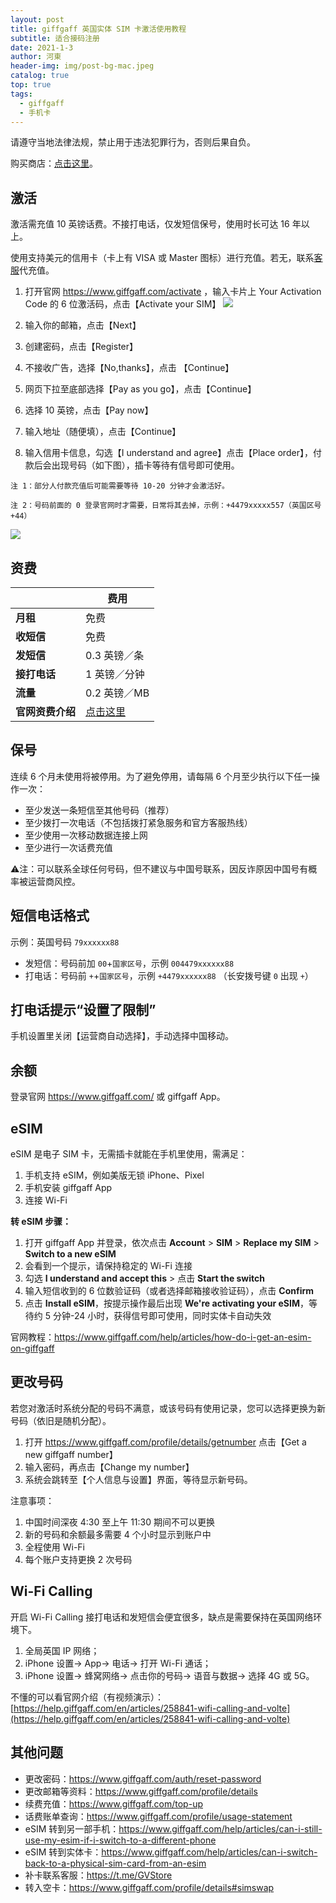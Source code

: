 ```yaml
---
layout: post
title: giffgaff 英国实体 SIM 卡激活使用教程
subtitle: 适合接码注册
date: 2021-1-3
author: 河東
header-img: img/post-bg-mac.jpeg
catalog: true
top: true
tags:
  - giffgaff
  - 手机卡
---
```


请遵守当地法律法规，禁止用于违法犯罪行为，否则后果自负。

购买商店：[点击这里](https://t.me/GVStore)。

## 激活

激活需充值 10 英镑话费。不接打电话，仅发短信保号，使用时长可达 16 年以上。

使用支持美元的信用卡（卡上有 VISA 或 Master 图标）进行充值。若无，联系[客服](https://t.me/GVStore)代充值。

1. 打开官网 <https://www.giffgaff.com/activate> ，输入卡片上 Your Activation Code 的 6 位激活码，点击【Activate your SIM】
![](https://i.imgur.com/2MvepgL.jpg)

2. 输入你的邮箱，点击【Next】
3. 创建密码，点击【Register】
4. 不接收广告，选择【No,thanks】，点击 【Continue】
5. 网页下拉至底部选择【Pay as you go】，点击【Continue】
6. 选择 10 英镑，点击【Pay now】
7. 输入地址（随便填），点击【Continue】
8. 输入信用卡信息，勾选【I understand and agree】点击【Place order】，付款后会出现号码（如下图），插卡等待有信号即可使用。

`注 1：部分人付款充值后可能需要等待 10-20 分钟才会激活好。`

`注 2：号码前面的 0 登录官网时才需要，日常将其去掉，示例：+4479xxxxx557（英国区号 +44）`

![](https://i.imgur.com/Q9cZKmj.png)

## 资费

|  |  费用 |
|  ----  | ----  |
| **月租**  |  免费 |
|  **收短信**  | 免费 |
|  **发短信**       |   0.3 英镑／条 |
|  **接打电话**       |   1 英镑／分钟 |
| **流量**    | 0.2 英镑／MB   |
|**官网资费介绍**|[点击这里](https://www.giffgaff.com/roaming-charges)|

## 保号
连续 6 个月未使用将被停用。为了避免停用，请每隔 6 个月至少执行以下任一操作一次：

- 至少发送一条短信至其他号码（推荐）
- 至少拨打一次电话（不包括拨打紧急服务和官方客服热线）
- 至少使用一次移动数据连接上网
- 至少进行一次话费充值

⚠️注：可以联系全球任何号码，但不建议与中国号联系，因反诈原因中国号有概率被运营商风控。

## 短信电话格式

示例：英国号码 `79xxxxxx88`
- 发短信：号码前加 `00`+`国家区号`，示例 `004479xxxxxx88`
- 打电话：号码前 `+`+`国家区号`，示例 `+4479xxxxxx88` （长安拨号键 `0` 出现 `+`）

## 打电话提示“设置了限制”

手机设置里关闭【运营商自动选择】，手动选择中国移动。

## 余额

登录官网 <https://www.giffgaff.com/> 或 giffgaff App。

## eSIM

eSIM 是电子 SIM 卡，无需插卡就能在手机里使用，需满足：
1. 手机支持 eSIM，例如美版无锁 iPhone、Pixel
2. 手机安装 giffgaff App
3. 连接 Wi-Fi

**转 eSIM 步骤：**

1. 打开 giffgaff App 并登录，依次点击 **Account** > **SIM** > **Replace my SIM** > **Switch to a new eSIM**
2. 会看到一个提示，请保持稳定的 Wi-Fi 连接
3. 勾选 **I understand and accept this** > 点击 **Start the switch**
4. 输入短信收到的 6 位数验证码（或者选择邮箱接收验证码），点击 **Confirm**
5. 点击 **Install eSIM**，按提示操作最后出现 **We're activating your eSIM**，等待约 5 分钟-24 小时，获得信号即可使用，同时实体卡自动失效

官网教程：<https://www.giffgaff.com/help/articles/how-do-i-get-an-esim-on-giffgaff>

## 更改号码

若您对激活时系统分配的号码不满意，或该号码有使用记录，您可以选择更换为新号码（依旧是随机分配）。

1. 打开 <https://www.giffgaff.com/profile/details/getnumber> 点击【Get a new giffgaff number】
2. 输入密码，再点击【Change my number】
3. 系统会跳转至【个人信息与设置】界面，等待显示新号码。

注意事项：

1. 中国时间深夜 4:30 至上午 11:30 期间不可以更换
2. 新的号码和余额最多需要 4 个小时显示到账户中
3. 全程使用 Wi-Fi
4. 每个账户支持更换 2 次号码

## Wi-Fi Calling

开启 Wi-Fi Calling 接打电话和发短信会便宜很多，缺点是需要保持在英国网络环境下。

1. 全局英国 IP 网络；
2. iPhone 设置→ App→  电话→  打开 Wi-Fi 通话；
3. iPhone 设置→ 蜂窝网络→ 点击你的号码→ 语音与数据→ 选择 4G 或 5G。

不懂的可以看官网介绍（有视频演示）：[https://help.giffgaff.com/en/articles/258841-wifi-calling-and-volte](https://help.giffgaff.com/en/articles/258841-wifi-calling-and-volte)

## 其他问题

- 更改密码：<https://www.giffgaff.com/auth/reset-password>
- 更改邮箱等资料：<https://www.giffgaff.com/profile/details>
- 续费充值：<https://www.giffgaff.com/top-up>
- 话费账单查询：<https://www.giffgaff.com/profile/usage-statement>
- eSIM 转到另一部手机：<https://www.giffgaff.com/help/articles/can-i-still-use-my-esim-if-i-switch-to-a-different-phone>
- eSIM 转到实体卡：<https://www.giffgaff.com/help/articles/can-i-switch-back-to-a-physical-sim-card-from-an-esim>
- 补卡联系客服：<https://t.me/GVStore>
- 转入空卡：<https://www.giffgaff.com/profile/details#simswap>